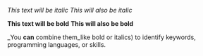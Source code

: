 *This text will be italic*
_This will also be italic_

**This text will be bold**
__This will also be bold__

_You **can** combine them_like bold or italics) to identify keywords, programming languages, or skills. 

